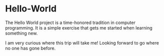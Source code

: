 # Hello-World
The Hello World project is a time-honored tradition in computer programming. 
It is a simple exercise that gets me started when learning something new.

I am very curious where this trip will take me!
Looking forward to go where no one has gone before.
